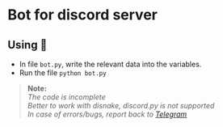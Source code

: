 # Bot for discord server

## Using 🎈
- In file `bot.py`, write the relevant data into the variables.
- Run the file `python bot.py`

> **Note:** \
*The code is incomplete* \
*Better to work with disnake, discord.py is not supported* \
*In case of errors/bugs, report back to [Telegram](https://t.me/AlexanMaks)*
